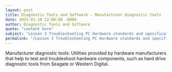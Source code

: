```yaml
---
layout: post
title: Diagnostic Tools and Software - Manufacturer diagnostic tools
date: 2025-01-10 12:00:00 -0000
author: Diagnostic Tools and Software
quote: "content here"
subject: "Lesson 3 Troubleshooting PC Hardware standards and specifications"
permalink: "/Lesson 3 Troubleshooting PC Hardware standards and specifications/Diagnostic Tools and Software/Diagnostic Tools and Software - Manufacturer diagnostic tools"
---
```


Manufacturer diagnostic tools: Utilities provided by hardware manufacturers that help to test and troubleshoot hardware components, such as hard drive diagnostic tools from Seagate or Western Digital.
